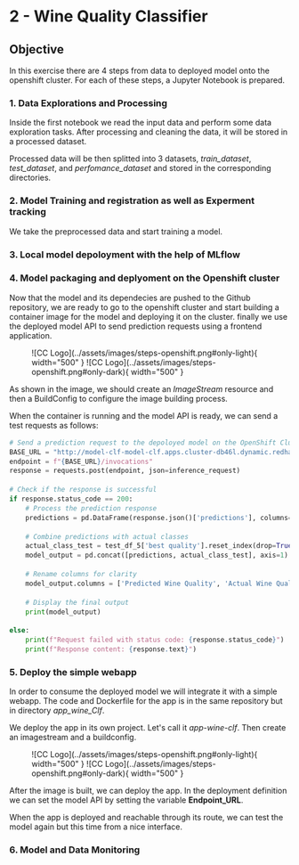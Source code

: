 # 2 - Wine Quality Classifier

## Objective
In this exercise there are 4 steps from data to deployed model onto the openshift cluster.
For each of these steps, a Jupyter Notebook is prepared.

### 1. Data Explorations and Processing
Inside the first notebook we read the input data and perform some data exploration tasks. After processing and cleaning the data, it will be stored in a processed dataset. 

Processed data will be then splitted into 3 datasets, *train_dataset*, *test_dataset*, and *perfomance_dataset* and stored in the corresponding directories. 

### 2. Model Training and registration as well as Experment tracking
We take the preprocessed data and start training a model.

### 3. Local model depoloyment with the help of MLflow

### 4. Model packaging and deplyoment on the Openshift cluster
Now that the model and its dependecies are pushed to the Github repository, we are ready to go to the openshift cluster and start building a container image for the model and deploying it on the cluster. finally we use the deployed model API to send prediction requests using a frontend application.

<figure markdown>
  ![CC Logo](../assets/images/steps-openshift.png#only-light){ width="500" }
  ![CC Logo](../assets/images/steps-openshift.png#only-dark){ width="500" }
  <figcaption></figcaption>
</figure>

As shown in the image, we should create an *ImageStream* resource and then a BuildConfig to configure the image building process.

When the container is running and the model API is ready, we can send a test requests as follows:

```py title="test model API" linenums="1" hl_lines="3"
# Send a prediction request to the depoloyed model on the OpenShift Cluster
BASE_URL = "http://model-clf-model-clf.apps.cluster-db46l.dynamic.redhatworkshops.io/"
endpoint = f"{BASE_URL}/invocations"
response = requests.post(endpoint, json=inference_request)

# Check if the response is successful
if response.status_code == 200:
    # Process the prediction response
    predictions = pd.DataFrame(response.json()['predictions'], columns=['Predicted Wine Quality'])

    # Combine predictions with actual classes
    actual_class_test = test_df_5['best quality'].reset_index(drop=True)
    model_output = pd.concat([predictions, actual_class_test], axis=1)

    # Rename columns for clarity
    model_output.columns = ['Predicted Wine Quality', 'Actual Wine Quality']

    # Display the final output
    print(model_output)
    
else:
    print(f"Request failed with status code: {response.status_code}")
    print(f"Response content: {response.text}")
```

### 5. Deploy the simple webapp
In order to consume the deployed model we will integrate it with a simple webapp. 
The code and Dockerfile for the app is in the same repository but in directory *app_wine_Clf*. 

We deploy the app in its own project. Let's call it *app-wine-clf*. Then create an imagestream and a buildconfig. 

<figure markdown>
  ![CC Logo](../assets/images/steps-openshift.png#only-light){ width="500" }
  ![CC Logo](../assets/images/steps-openshift.png#only-dark){ width="500" }
  <figcaption></figcaption>
</figure>

After the image is built, we can deploy the app. In the deployment definition we can set the model API by setting the variable **Endpoint_URL**. 

When the app is deployed and reachable through its route, we can test the model again but this time from a nice interface.


### 6. Model and Data Monitoring 
